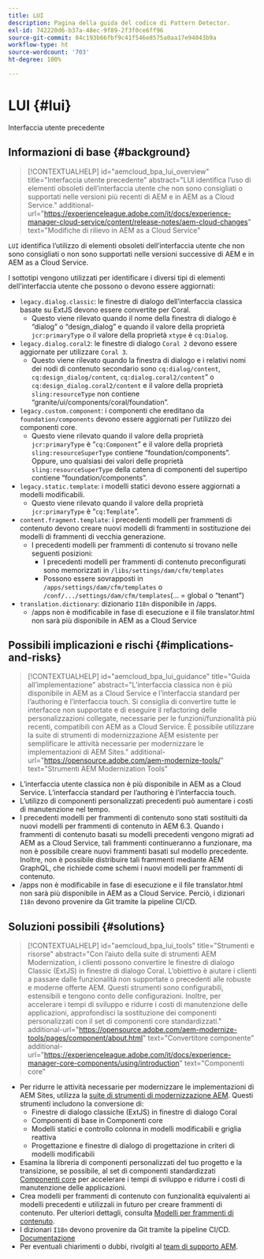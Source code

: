 ```yaml
---
title: LUI
description: Pagina della guida del codice di Pattern Detector.
exl-id: 742220d6-b37a-48ec-9f89-2f3f0ce6ff96
source-git-commit: 84c193b66fbf9c41f546e8575a0aa17e94043b9a
workflow-type: ht
source-wordcount: '703'
ht-degree: 100%

---
```


# LUI {#lui}

Interfaccia utente precedente

## Informazioni di base {#background}

>[!CONTEXTUALHELP]
>id="aemcloud_bpa_lui_overview"
>title="Interfaccia utente precedente"
>abstract="LUI identifica l’uso di elementi obsoleti dell’interfaccia utente che non sono consigliati o supportati nelle versioni più recenti di AEM e in AEM as a Cloud Service."
>additional-url="https://experienceleague.adobe.com/it/docs/experience-manager-cloud-service/content/release-notes/aem-cloud-changes" text="Modifiche di rilievo in AEM as a Cloud Service"

`LUI` identifica l’utilizzo di elementi obsoleti dell’interfaccia utente che non sono consigliati o non sono supportati nelle versioni successive di AEM e in AEM as a Cloud Service.

I sottotipi vengono utilizzati per identificare i diversi tipi di elementi dell’interfaccia utente che possono o devono essere aggiornati:

* `legacy.dialog.classic`: le finestre di dialogo dell’interfaccia classica basate su ExtJS devono essere convertite per Coral.
   * Questo viene rilevato quando il nome della finestra di dialogo è “dialog” o “design_dialog” e quando
il valore della proprietà `jcr:primaryType` o il valore della proprietà `xtype` è `cq:Dialog`.
* `legacy.dialog.coral2`: le finestre di dialogo `Coral 2` devono essere aggiornate per utilizzare `Coral 3`.
   * Questo viene rilevato quando la finestra di dialogo e i relativi nomi dei nodi di contenuto secondario sono `cq:dialog/content`,
     `cq:design_dialog/content`, `cq:dialog.coral2/content`” o `cq:design_dialog.coral2/content`
e il valore della proprietà `sling:resourceType` non contiene
“granite/ui/components/coral/foundation”.
* `legacy.custom.component`: i componenti che ereditano da `foundation/components` devono essere aggiornati per l’utilizzo dei componenti core.
   * Questo viene rilevato quando il valore della proprietà `jcr:primaryType` è “`cq:Component`” e il
     valore della proprietà `sling:resourceSuperType` contiene “foundation/components”. Oppure, uno qualsiasi dei
     valori delle proprietà `sling:resourceSuperType` della catena di componenti del supertipo contiene
“foundation/components”.
* `legacy.static.template`: i modelli statici devono essere aggiornati a modelli modificabili.
   * Questo viene rilevato quando il valore della proprietà `jcr:primaryType` è “`cq:Template`”.
* `content.fragment.template`: i precedenti modelli per frammenti di contenuto devono creare nuovi modelli di frammenti in sostituzione dei modelli di frammenti di vecchia generazione.
   * I precedenti modelli per frammenti di contenuto si trovano nelle seguenti posizioni:
      * I precedenti modelli per frammenti di contenuto preconfigurati sono memorizzati in `/libs/settings/dam/cfm/templates`
      * Possono essere sovrapposti in  `/apps/settings/dam/cfm/templates`  o  `/conf/.../settings/dam/cfm/templates`(... = global o “tenant”)
* `translation.dictionary`: dizionario `I18n` disponibile in /apps.
   * /apps non è modificabile in fase di esecuzione e il file translator.html non sarà più disponibile in AEM as a Cloud Service

## Possibili implicazioni e rischi {#implications-and-risks}

>[!CONTEXTUALHELP]
>id="aemcloud_bpa_lui_guidance"
>title="Guida all’implementazione"
>abstract="L’interfaccia classica non è più disponibile in AEM as a Cloud Service e l’interfaccia standard per l’authoring è l’interfaccia touch. Si consiglia di convertire tutte le interfacce non supportate e di eseguire il refactoring delle personalizzazioni collegate, necessarie per le funzioni/funzionalità più recenti, compatibili con AEM as a Cloud Service. È possibile utilizzare la suite di strumenti di modernizzazione AEM esistente per semplificare le attività necessarie per modernizzare le implementazioni di AEM Sites."
>additional-url="https://opensource.adobe.com/aem-modernize-tools/" text="Strumenti AEM Modernization Tools"

* L’interfaccia utente classica non è più disponibile in AEM as a Cloud Service. L’interfaccia standard per l’authoring è l’interfaccia touch.
* L’utilizzo di componenti personalizzati precedenti può aumentare i costi di manutenzione nel tempo.
* I precedenti modelli per frammenti di contenuto sono stati sostituiti da nuovi modelli per frammenti di contenuto in AEM 6.3. Quando i frammenti di contenuto basati su modelli precedenti vengono migrati ad AEM as a Cloud Service, tali frammenti continueranno a funzionare, ma non è possibile creare nuovi frammenti basati sul modello precedente. Inoltre, non è possibile distribuire tali frammenti mediante AEM GraphQL, che richiede come schemi i nuovi modelli per frammenti di contenuto.
* /apps non è modificabile in fase di esecuzione e il file translator.html non sarà più disponibile in AEM as a Cloud Service. Perciò, i dizionari `I18n` devono provenire da Git tramite la pipeline CI/CD.

## Soluzioni possibili {#solutions}

>[!CONTEXTUALHELP]
>id="aemcloud_bpa_lui_tools"
>title="Strumenti e risorse"
>abstract="Con l’aiuto della suite di strumenti AEM Modernization, i clienti possono convertire le finestre di dialogo Classic (ExtJS) in finestre di dialogo Coral. L’obiettivo è aiutare i clienti a passare dalle funzionalità non supportate o precedenti alle robuste e moderne offerte AEM. Questi strumenti sono configurabili, estensibili e tengono conto delle configurazioni. Inoltre, per accelerare i tempi di sviluppo e ridurre i costi di manutenzione delle applicazioni, approfondisci la sostituzione dei componenti personalizzati con il set di componenti core standardizzati."
>additional-url="https://opensource.adobe.com/aem-modernize-tools/pages/component/about.html" text="Convertitore componente"
>additional-url="https://experienceleague.adobe.com/it/docs/experience-manager-core-components/using/introduction" text="Componenti core"

* Per ridurre le attività necessarie per modernizzare le implementazioni di AEM Sites, utilizza la [suite di strumenti di modernizzazione AEM](https://opensource.adobe.com/aem-modernize-tools/). Questi strumenti includono la conversione di:
   * Finestre di dialogo classiche (ExtJS) in finestre di dialogo Coral
   * Componenti di base in Componenti core
   * Modelli statici e controllo colonna in modelli modificabili e griglia reattiva
   * Progettazione e finestre di dialogo di progettazione in criteri di modelli modificabili
* Esamina la libreria di componenti personalizzati del tuo progetto e la transizione, se possibile, al set di componenti standardizzati [Componenti core](https://experienceleague.adobe.com/it/docs/experience-manager-core-components/using/introduction) per accelerare i tempi di sviluppo e ridurre i costi di manutenzione delle applicazioni.
* Crea modelli per frammenti di contenuto con funzionalità equivalenti ai modelli precedenti e utilizzali in futuro per creare frammenti di contenuto. Per ulteriori dettagli, consulta [Modelli per frammenti di contenuto](https://experienceleague.adobe.com/it/docs/experience-manager-65/content/assets/content-fragments/content-fragments-models).
* I dizionari `I18n` devono provenire da Git tramite la pipeline CI/CD. [Documentazione](https://experienceleague.adobe.com/it/docs/experience-manager-cloud-service/content/release-notes/aem-cloud-changes#apps-libs-immutable)
* Per eventuali chiarimenti o dubbi, rivolgiti al [team di supporto AEM](https://helpx.adobe.com/it/enterprise/using/support-for-experience-cloud.html).
